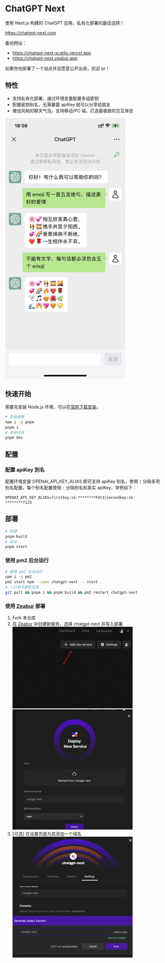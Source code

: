 # ChatGPT Next

使用 Next.js 构建的 ChatGPT 应用，私有化部署的最佳选择！

https://chatgpt-next.com

备份网址：

- https://chatgpt-next-xcatliu.vercel.app
- https://chatgpt-next.zeabur.app

如果你也部署了一个站点并且愿意公开出来，欢迎 pr！

## 特性

- 支持私有化部署，通过环境变量配置多组密钥
- 配置密钥别名，无需暴露 apiKey 就可以分享给朋友
- 微信风格的聊天气泡，支持移动/PC 端，打造最极致的交互体验

<img src="./public/screenshot.png" width="390">

## 快速开始

需要先安装 Node.js 环境，可以在[官网下载安装](https://nodejs.org/en/)。

```bash
# 安装依赖
npm i -g pnpm
pnpm i
# 本地开发
pnpm dev
```

## 配置

### 配置 apiKey 別名

配置环境变量 OPENAI_API_KEY_ALIAS 即可支持 apiKey 别名，使用 `|` 分隔多项别名配置，每个别名配置使用 `:` 分隔别名和真实 apiKey，举例如下：

```
OPENAI_API_KEY_ALIAS=firstkey:sk-********FUt3|secondkey:sk-********f1J3
```

## 部署

```bash
# 构建
pnpm build
# 启动
pnpm start
```

### 使用 pm2 后台运行

```bash
# 使用 pm2 后台运行
npm i -g pm2
pm2 start npm --name chatgpt-next -- start
# 一行命令更新应用
git pull && pnpm i && pnpm build && pm2 restart chatgpt-next
```

### 使用 [Zeabur](https://github.com/zeabur) 部署

1. Fork 本仓库
2. 在 [Zeabur](https://dash.zeabur.com) 中创建新服务，选择 chatgpt-next 并导入部署  
   <img src="./public/zeabur/create.png" width="390">  
   <img src="./public/zeabur/deploy.png" width="390">
3. [可选] 在设置页面为其添加一个域名  
   <img src="./public/zeabur/domain.png" width="390">
